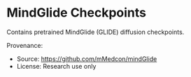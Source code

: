# MindGlide Checkpoints

Contains pretrained MindGlide (GLIDE) diffusion checkpoints.

Provenance:
- Source: https://github.com/mMedcon/mindGlide
- License: Research use only

